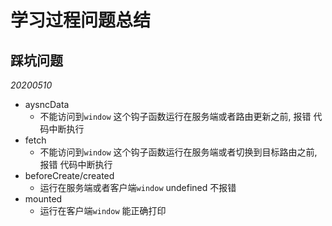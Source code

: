 # 学习过程问题总结

## 踩坑问题

*20200510*

- aysncData
  - 不能访问到`window` 这个钩子函数运行在服务端或者路由更新之前, 报错 代码中断执行
- fetch
  - 不能访问到`window` 这个钩子函数运行在服务端或者切换到目标路由之前, 报错 代码中断执行
- beforeCreate/created
  - 运行在服务端或者客户端`window` undefined 不报错
- mounted
  - 运行在客户端`window` 能正确打印

